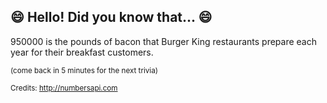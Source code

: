 ## :smile: Hello! Did you know that... :smile:
950000 is the pounds of bacon that Burger King restaurants prepare each year for their breakfast customers.

<sup>(come back in 5 minutes for the next trivia)</sup>


<sup>Credits: http://numbersapi.com</sup>
